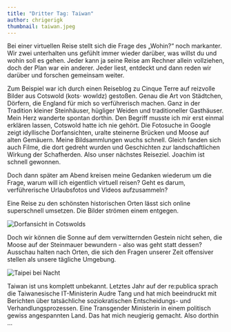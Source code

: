 ```yaml
---
title: "Dritter Tag: Taiwan"
author: chrigerigk
thumbnail: taiwan.jpeg
---
```



<C/> Bei einer virtuellen Reise stellt sich die Frage des „Wohin?“ noch markanter. Wir zwei unterhalten uns gefühlt immer wieder darüber, was willst du und wohin soll es gehen. Jeder kann ja seine Reise am Rechner allein vollziehen, doch der Plan war ein anderer. Jeder liest, entdeckt und dann reden wir darüber und forschen gemeinsam weiter. 

Zum Beispiel war ich durch einen Reiseblog zu Cinque Terre auf reizvolle Bilder aus Cotswold (kots·
wowldz) gestoßen. Genau die Art von Städtchen, Dörfern, die England für mich so verführerisch machen. Ganz in der Tradition kleiner Steinhäuser, hügliger Weiden und traditioneller Gasthäuser. Mein Herz wanderte spontan dorthin. Den Begriff musste ich mir erst einmal erklären lassen, Cotswold hatte ich nie gehört. Die Fotosuche in Google zeigt idyllische Dorfansichten, uralte steinerne Brücken und Moose auf alten Gemäuern. Meine Bildsammlungen wuchs schnell. Gleich fanden sich auch Filme, die dort gedreht wurden und Geschichten zur landschaftlichen Wirkung der Schafherden. Also unser nächstes Reiseziel. Joachim ist schnell gewonnen.

Doch dann später am Abend kreisen meine Gedanken wiederum um die Frage, warum will ich eigentlich virtuell reisen? Geht es darum, verführerische Urlaubsfotos und Videos aufzusammeln? 

Eine Reise zu den schönsten historischen Orten lässt sich online superschnell umsetzen. Die Bilder strömen einem entgegen.

![Dorfansicht in Cotswolds]()


Doch wir können die Sonne auf dem verwitternden Gestein nicht sehen, die Moose auf der Steinmauer bewundern - also was geht statt dessen? Ausschau halten nach Orten, die sich den Fragen unserer Zeit offensiver stellen als unsere tägliche Umgebung.


![Taipei bei Nacht](taiwan.jpeg)



Taiwan ist uns komplett unbekannt. Letztes Jahr auf der re:publica sprach die Taiwanesische IT-Ministerin Audre Tang und hat mich beeindruckt mit Berichten über tatsächliche soziokratischen Entscheidungs- und Verhandlungsprozessen. Eine Transgender Ministerin in einem politisch gewiss angespannten Land. Das hat mich neugierig gemacht. Also dorthin ...



